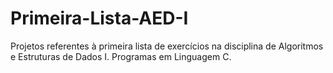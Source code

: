 # Primeira-Lista-AED-I
Projetos referentes à primeira lista de exercícios na disciplina de Algoritmos e Estruturas de Dados I. Programas em Linguagem C.
